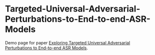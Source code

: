 # Targeted-Universal-Adversarial-Perturbations-to-End-to-end-ASR-Models

Demo page for paper [Exploring Targeted Universal Adversarial Perturbations to End-to-end ASR Models](https://arxiv.org/abs/2104.02757).
